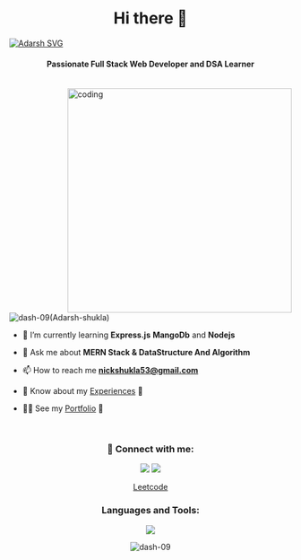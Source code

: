 <h1 align="center">Hi there 👋 </h1>
<a href="https://git.io/typing-svg"><img src="https://readme-typing-svg.herokuapp.com?font=Ysabeau+SC&weight=700&pause=2000&color=E34A38&center=true&vCenter=true&width=1150&lines=I+am+Adarsh%2C+Welcome+to+my+GitHub+profile." alt="Adarsh SVG" /></a>

<h4 align="center">Passionate Full Stack Web Developer and DSA Learner </h4>

<br>
<img align="right" alt="coding" width="400" src="https://github.com/dash-09/dash-09/assets/74849401/5a356d71-b7db-4083-9201-6aa24bc19a25
">


<p align="left"> <img src="https://komarev.com/ghpvc/?username=manas0916&label=Profile%20views&color=0e75b6&style=flat" alt="dash-09(Adarsh-shukla)" /> </p>

- 🌱 I’m currently learning **Express.js** **MangoDb** and **Nodejs**

- 💬 Ask me about **MERN Stack & DataStructure And Algorithm**

- 📫 How to reach me **nickshukla53@gmail.com**

- 📄 Know about my <a href="https://drive.google.com/file/d/1kD6tW2GzdHDN0Lj4lWTYNu-pEeQoFh7K/view?usp=drive_link" target="blank">Experiences</a> 🔗
 
- 👨‍🎓 See my <a href="https://adarsh-shukla.vercel.app/" target ="blank">Portfolio</a> 🔗

<br>

<h3 align="center">🔗 Connect with me:</h3>
<p align="center">
   <a href="https://twitter.com/dash_7xz" target="blank"><img src="https://skillicons.dev/icons?i=twitter&perline=10"></a>
  <a href="https://www.linkedin.com/in/adarsh-shuklaa/" target="blank"><img src="https://skillicons.dev/icons?i=linkedin&perline=10"></a><br>
  <div align="center">    
  <a href="https://www.leetcode.com/add_shy" target="blank">Leetcode </a>  
    </div>
</p>
 
<h3 align="center">Languages and Tools:</h3>

<p align="center"> 
  <img src="https://skillicons.dev/icons?i=java,react,js,css,tailwind,discord,c,express,,github,html,nextjs,mongodb,nodejs,linux,vercel,vscode&perline=9">
</p>
<p align="center"><img align="center" src="https://github-readme-stats.vercel.app/api/top-langs?username=dash-09&show_icons=true&locale=en&layout=compact" alt="dash-09" /></p>
